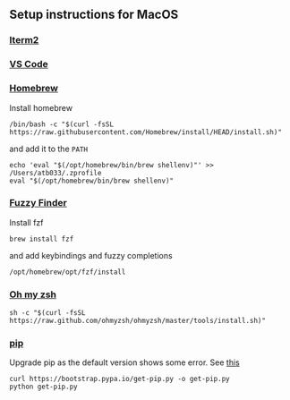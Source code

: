 ## Setup instructions for MacOS

### [Iterm2](https://iterm2.com/)

### [VS Code](https://code.visualstudio.com/docs/setup/mac)

### [Homebrew](https://brew.sh/)

Install homebrew 

```shell
/bin/bash -c "$(curl -fsSL https://raw.githubusercontent.com/Homebrew/install/HEAD/install.sh)"
``` 

and add it to the `PATH`

```shell
echo 'eval "$(/opt/homebrew/bin/brew shellenv)"' >> /Users/atb033/.zprofile
eval "$(/opt/homebrew/bin/brew shellenv)"
```

### [Fuzzy Finder](https://formulae.brew.sh/formula/fzf#default)

Install fzf

```shell
brew install fzf
```

and add keybindings and fuzzy completions

```
/opt/homebrew/opt/fzf/install
```

### [Oh my zsh](https://ohmyz.sh/#install)

```shell
sh -c "$(curl -fsSL https://raw.github.com/ohmyzsh/ohmyzsh/master/tools/install.sh)"
```

### [pip](https://pip.pypa.io/en/stable/)

Upgrade pip as the default version shows some error. See [this](https://exerror.com/importerror-cannot-import-name-packagefinder/)

```shell
curl https://bootstrap.pypa.io/get-pip.py -o get-pip.py
python get-pip.py
```